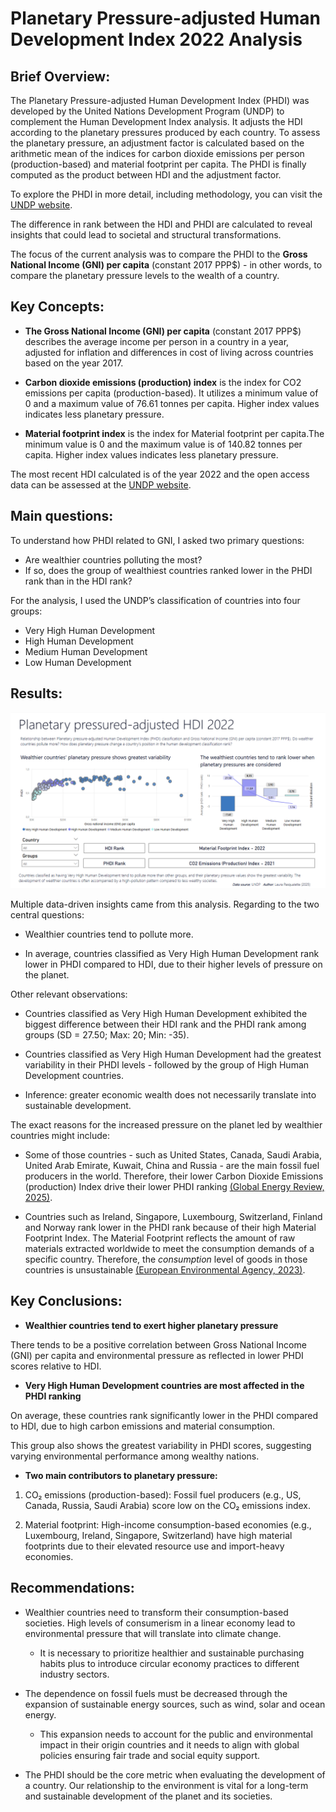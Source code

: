 # Planetary Pressure-adjusted Human Development Index 2022 Analysis

## **Brief Overview:**

The Planetary Pressure-adjusted Human Development Index (PHDI) was developed by the United Nations Development Program (UNDP) to complement the Human Development Index analysis. It adjusts the HDI according to the planetary pressures produced by each country. To assess the planetary pressure, an adjustment factor is calculated based on the arithmetic mean of the indices for carbon dioxide emissions per person (production-based) and material footprint per capita. The PHDI is finally computed as the product between HDI and the adjustment factor. 

To explore the PHDI in more detail, including methodology, you can visit the [UNDP website](https://hdr.undp.org/planetary-pressures-adjusted-human-development-index#/indicies/PHDI).

The difference in rank between the HDI and PHDI are calculated to reveal insights that could lead to societal and structural transformations. 

The focus of the current analysis was to compare the PHDI to the **Gross National Income (GNI) per capita** (constant 2017 PPP$) - in other words, to compare the planetary pressure levels to the wealth of a country.

## **Key Concepts:**

+	**The Gross National Income (GNI) per capita** (constant 2017 PPP$) describes the average income per person in a country in a year, adjusted for inflation and differences in cost of living across countries based on the year 2017.

+ **Carbon dioxide emissions (production) index** is the index for CO2 emissions per capita (production-based). It utilizes a minimum value of 0 and a maximum value of 76.61 tonnes per capita. Higher index values indicates less planetary pressure.

+ **Material footprint index** is the index for Material footprint per capita.The minimum value is 0 and the maximum value is of 140.82 tonnes per capita. Higher index values indicates less planetary pressure.

The most recent HDI calculated is of the year 2022 and the open access data can be assessed at the [UNDP website](https://hdr.undp.org/data-center/documentation-and-downloads).

## **Main questions:**

To understand how PHDI related to GNI, I asked two primary questions:

+ Are wealthier countries polluting the most?
+ If so, does the group of wealthiest countries ranked lower in the PHDI rank than in the HDI rank? 

For the analysis, I used the UNDP’s classification of countries into four groups:

+ Very High Human Development
+ High Human Development
+ Medium Human Development 
+ Low Human Development

## **Results:**

![Dashboard](https://github.com/lpasqualette/portfolioPHDI/blob/main/PHDIAnalysis.png)

Multiple data-driven insights came from this analysis. Regarding to the two central questions:

+ Wealthier countries tend to pollute more. 

+ In average, countries classified as Very High Human Development rank lower in PHDI compared to HDI, due to their higher levels of pressure on the planet.

Other relevant observations:

+ Countries classified as Very High Human Development exhibited the biggest difference between their HDI rank and the PHDI rank among groups (SD = 27.50; Max: 20; Min: -35). 

+ Countries classified as Very High Human Development had the greatest variability in their PHDI levels - followed by the group of High Human Development countries.

+ Inference: greater economic wealth does not necessarily translate into sustainable development. 

The exact reasons for the increased pressure on the planet led by wealthier countries might include:

+ Some of those countries - such as United States, Canada, Saudi Arabia, United Arab Emirate, Kuwait, China and Russia - are the main fossil fuel producers in the world. Therefore, their lower Carbon Dioxide Emissions (production) Index drive their lower PHDI ranking [(Global Energy Review, 2025)](https://www.iea.org/reports/global-energy-review-2025).

+ Countries such as Ireland, Singapore, Luxembourg, Switzerland, Finland and Norway rank lower in the PHDI rank because of their high Material Footprint Index. The Material Footprint reflects the amount of raw materials extracted worldwide to meet the consumption demands of a specific country. Therefore, the *consumption* level of goods in those countries is unsustainable [(European Environmental Agency, 2023)](https://www.eea.europa.eu/en/analysis/indicators/europes-material-footprint). 

## Key Conclusions:

+ **Wealthier countries tend to exert higher planetary pressure**

There tends to be a positive correlation between Gross National Income (GNI) per capita and environmental pressure as reflected in lower PHDI scores relative to HDI.

+ **Very High Human Development countries are most affected in the PHDI ranking**

On average, these countries rank significantly lower in the PHDI compared to HDI, due to high carbon emissions and material consumption.

This group also shows the greatest variability in PHDI scores, suggesting varying environmental performance among wealthy nations.

+ **Two main contributors to planetary pressure:**

1. CO₂ emissions (production-based): Fossil fuel producers (e.g., US, Canada, Russia, Saudi Arabia) score low on the CO₂ emissions index.

2. Material footprint: High-income consumption-based economies (e.g., Luxembourg, Ireland, Singapore, Switzerland) have high material footprints due to their elevated resource use and import-heavy economies.

## Recommendations:

+ Wealthier countries need to transform their consumption-based societies. High levels of consumerism in a linear economy lead to environmental pressure that will translate into climate change. 
  + It is necessary to prioritize healthier and sustainable purchasing habits plus to introduce circular economy practices to different industry sectors.
  
+ The dependence on fossil fuels must be decreased through the expansion of sustainable energy sources, such as wind, solar and ocean energy. 
  + This expansion needs to account for the public and environmental impact in their origin countries and it needs to align with global policies ensuring fair trade and social equity support.

+ The PHDI should be the core metric when evaluating the development of a country. Our relationship to the environment is vital for a long-term and sustainable development of the planet and its societies.
